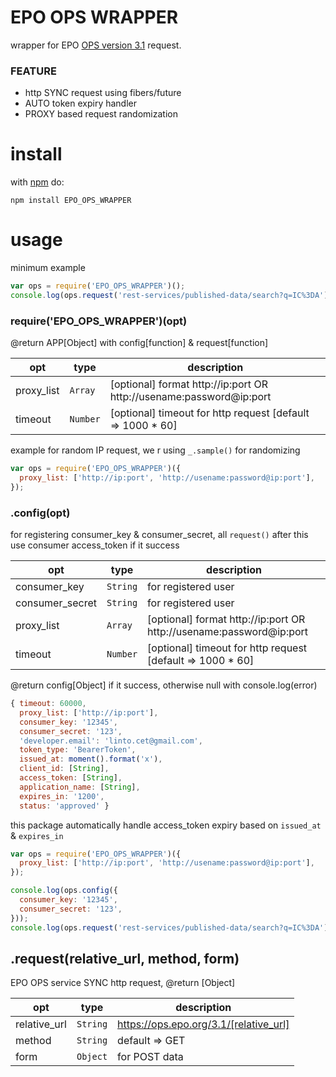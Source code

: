 # EPO OPS WRAPPER
wrapper for EPO [OPS version 3.1](https://developers.epo.org) request.

### FEATURE
* http SYNC request using fibers/future
* AUTO token expiry handler
* PROXY based request randomization

# install
with [npm](https://www.npmjs.com/package/EPO_OPS_WRAPPER) do:

```
npm install EPO_OPS_WRAPPER
```

# usage
minimum example

```js
var ops = require('EPO_OPS_WRAPPER')();
console.log(ops.request('rest-services/published-data/search?q=IC%3DA'));
```

### require('EPO_OPS_WRAPPER')(opt)
@return APP[Object] with config[function] & request[function]

| opt | type | description |
| --- | --- | --- |
| proxy_list | <code>Array</code> | [optional] format http://ip:port OR http://usename:password@ip:port |
| timeout | <code>Number</code> | [optional] timeout for http request [default => 1000 * 60] |


example for random IP request, we r using ```_.sample()``` for randomizing


```js
var ops = require('EPO_OPS_WRAPPER')({
  proxy_list: ['http://ip:port', 'http://usename:password@ip:port'],
});
```

### .config(opt)
for registering consumer_key & consumer_secret, all ```request()``` after this use consumer access_token if it success

| opt | type | description |
| --- | --- | --- |
| consumer_key | <code>String</code> | for registered user |
| consumer_secret | <code>String</code> | for registered user |
| proxy_list | <code>Array</code> | [optional] format http://ip:port OR http://usename:password@ip:port |
| timeout | <code>Number</code> | [optional] timeout for http request [default => 1000 * 60] |


@return config[Object] if it success, otherwise null with console.log(error)


```js
{ timeout: 60000,
  proxy_list: ['http://ip:port'],
  consumer_key: '12345',
  consumer_secret: '123',
  'developer.email': 'linto.cet@gmail.com',
  token_type: 'BearerToken',
  issued_at: moment().format('x'),
  client_id: [String],
  access_token: [String],
  application_name: [String],
  expires_in: '1200',
  status: 'approved' }
```


this package automatically handle access_token expiry based on ```issued_at``` & ```expires_in```


```js
var ops = require('EPO_OPS_WRAPPER')({
  proxy_list: ['http://ip:port', 'http://usename:password@ip:port'],
});

console.log(ops.config({
  consumer_key: '12345',
  consumer_secret: '123',
}));
console.log(ops.request('rest-services/published-data/search?q=IC%3DA'));
```

## .request(relative_url, method, form)
EPO OPS service SYNC http request, @return [Object]

| opt | type | description |
| --- | --- | --- |
| relative_url | <code>String</code> | https://ops.epo.org/3.1/[relative_url] |
| method | <code>String</code> | default => GET |
| form | <code>Object</code> | for POST data |
